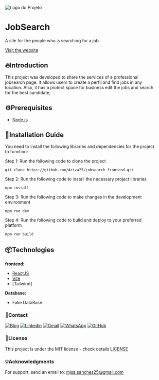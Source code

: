 ![Logo do Projeto](https://imgur.com/a/muRw4Qu)

# JobSearch
A site for the people who is searching for a job

[Visit the website](https://jobsearch.matheusariza25.com/)

## 🔥Introduction
This project was developed to share the services of a professional jobsearch page. It allows users to create a perfil and find jobs in any location. Also, it has a protect space for business edit the jobs and search for the best candidate;

## ⚙️Prerequisites

* [Node.js](https://nodejs.org/en)

## 🔨Installation Guide
You need to install the following libraries and dependencies for the project to function:

Step 1:
Run the following code to clone the project
```
git clone https://github.com/Ariza25/jobsearch_frontend.git
```

Step 2:
Run the following code to install the necessary project libraries
```
npm install
```

Step 3:
Run the following code to make changes in the development environment
```
npm run dev
```

Step 4:
Run the following code to build and deploy to your preferred platform
```
npm run build
```

## 📦Technologies

**frontend:**
* [ReactJS](https://react.dev/)
* [Vite](https://vitejs.dev/)
* [Tailwind]

**Database:**
* Fake DataBase

### 👷Contact

[![Blog](https://img.shields.io/website?label=MatheusAriza.com&style=for-the-badge&url=https://matheusariza.com/)](https://matheusariza.com)
[![Linkedin](https://img.shields.io/badge/LinkedIn-0077B5?style=for-the-badge&logo=linkedin&logoColor=white)](https://www.linkedin.com/in/matheusariza25/)
[![Gmail](https://img.shields.io/badge/Gmail-D14836?style=for-the-badge&logo=gmail&logoColor=white)](mjsa.sanches25@gmail.com)
[![WhatsApp](https://img.shields.io/badge/WhatsApp-25D366?style=for-the-badge&logo=whatsapp&logoColor=white)](https://web.whatsapp.com/send?phone=5543998068708)
[![GitHub](https://img.shields.io/badge/github-%23121011.svg?style=for-the-badge&logo=github&logoColor=white)]()


### 📄License

This project is under the MIT license - check details [LICENSE](https://github.com/Ariza25/jobsearch_frontend/blob/main/LICENSE)

### 💡Acknowledgments

For support, send an email to: mjsa.sanches25@gmail.com
